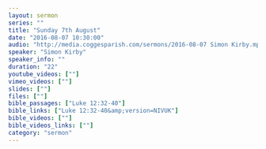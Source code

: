 ```yaml
---
layout: sermon
series: ""
title: "Sunday 7th August"
date: "2016-08-07 10:30:00"
audio: "http://media.coggesparish.com/sermons/2016-08-07 Simon Kirby.mp3"
speaker: "Simon Kirby"
speaker_info: ""
duration: "22"
youtube_videos: [""]
vimeo_videos: [""]
slides: [""]
files: [""]
bible_passages: ["Luke 12:32-40"]
bible_links: ["Luke 12:32-40&amp;version=NIVUK"]
bible_videos: [""]
bible_videos_links: [""]
category: "sermon"
---
```


